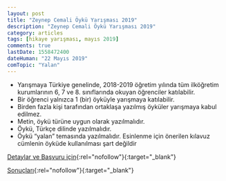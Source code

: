 ```yaml
---
layout: post
title: "Zeynep Cemali Öykü Yarışması 2019"
description: "Zeynep Cemali Öykü Yarışması 2019"
category: articles
tags: [hikaye yarışması, mayıs 2019]
comments: true
lastDate: 1558472400
dateHuman: "22 Mayıs 2019"
comTopic: "Yalan"
---
```


- Yarışmaya Türkiye genelinde, 2018-2019 öğretim yılında tüm ilköğretim
kurumlarının 6, 7 ve 8. sınıflarında okuyan öğrenciler katılabilir.
- Bir öğrenci yalnızca 1 (bir) öyküyle yarışmaya katılabilir.
- Birden fazla kişi tarafından ortaklaşa yazılmış öyküler yarışmaya
kabul edilmez.
- Metin, öykü türüne uygun olarak yazılmalıdır.
- Öykü, Türkçe dilinde yazılmalıdır.
- Öykü “yalan” temasında yazılmalıdır. Esinlenme için önerilen
kılavuz cümlenin öyküde kullanılması şart değildir

[Detaylar ve Başvuru için](http://gunisigikitapligi.com/projeler/zeynep-cemali-oyku-yarismasi/?utm_source=edebiyatyarismalari.com&utm_medium=affiliate&utm_campaign=cpc){:rel="nofollow"}{:target="_blank"}

[Sonuçları](https://www.inceeleyen.com/haberlik/zeynep-cemali-oyku-yarismasi-2019-kazananlari-aciklandi/?utm_source=edebiyatyarismalari.com&utm_medium=affiliate&utm_campaign=cpc){:rel="nofollow"}{:target="_blank"}